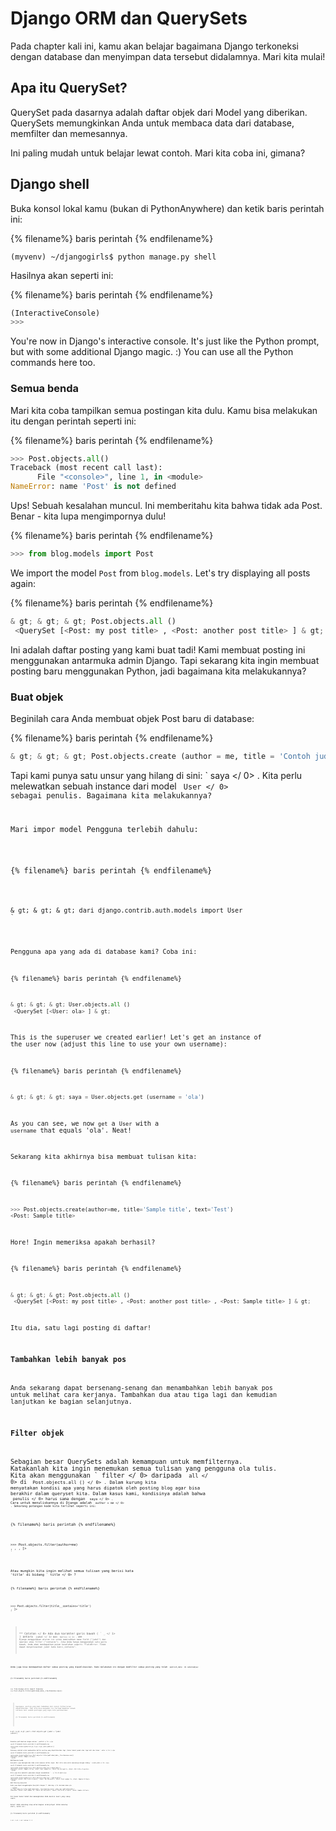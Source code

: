 # Django ORM dan QuerySets

Pada chapter kali ini, kamu akan belajar bagaimana Django terkoneksi dengan database dan menyimpan data tersebut didalamnya. Mari kita mulai!

## Apa itu QuerySet?

QuerySet pada dasarnya adalah daftar objek dari Model yang diberikan. QuerySets memungkinkan Anda untuk membaca data dari database, memfilter dan memesannya.

Ini paling mudah untuk belajar lewat contoh. Mari kita coba ini, gimana?

## Django shell

Buka konsol lokal kamu (bukan di PythonAnywhere) dan ketik baris perintah ini:

{% filename%} baris perintah {% endfilename%}

    (myvenv) ~/djangogirls$ python manage.py shell
    

Hasilnya akan seperti ini:

{% filename%} baris perintah {% endfilename%}

```python
(InteractiveConsole)
>>>
```

You're now in Django's interactive console. It's just like the Python prompt, but with some additional Django magic. :) You can use all the Python commands here too.

### Semua benda

Mari kita coba tampilkan semua postingan kita dulu. Kamu bisa melakukan itu dengan perintah seperti ini:

{% filename%} baris perintah {% endfilename%}

```python
>>> Post.objects.all()
Traceback (most recent call last):
      File "<console>", line 1, in <module>
NameError: name 'Post' is not defined
```

Ups! Sebuah kesalahan muncul. Ini memberitahu kita bahwa tidak ada Post. Benar - kita lupa mengimpornya dulu!

{% filename%} baris perintah {% endfilename%}

```python
>>> from blog.models import Post
```

We import the model `Post` from `blog.models`. Let's try displaying all posts again:

{% filename%} baris perintah {% endfilename%}

```python
& gt; & gt; & gt; Post.objects.all ()
 <QuerySet [<Post: my post title> , <Post: another post title> ] & gt;
```

Ini adalah daftar posting yang kami buat tadi! Kami membuat posting ini menggunakan antarmuka admin Django. Tapi sekarang kita ingin membuat posting baru menggunakan Python, jadi bagaimana kita melakukannya?

### Buat objek

Beginilah cara Anda membuat objek Post baru di database:

{% filename%} baris perintah {% endfilename%}

```python
& gt; & gt; & gt; Post.objects.create (author = me, title = 'Contoh judul', teks = 'Uji')
```

Tapi kami punya satu unsur yang hilang di sini: ` saya </ 0> . Kita perlu melewatkan sebuah instance dari model <code> User </ 0> sebagai penulis. Bagaimana kita melakukannya?</p>

<p>Mari impor model Pengguna terlebih dahulu:</p>

<p>{% filename%} baris perintah {% endfilename%}</p>

<pre><code class="python">& gt; & gt; & gt; dari django.contrib.auth.models import User
`</pre> 

Pengguna apa yang ada di database kami? Coba ini:

{% filename%} baris perintah {% endfilename%}

```python
& gt; & gt; & gt; User.objects.all ()
 <QuerySet [<User: ola> ] & gt;
```

This is the superuser we created earlier! Let's get an instance of the user now (adjust this line to use your own username):

{% filename%} baris perintah {% endfilename%}

```python
& gt; & gt; & gt; saya = User.objects.get (username = 'ola')
```

As you can see, we now `get` a `User` with a `username` that equals 'ola'. Neat!

Sekarang kita akhirnya bisa membuat tulisan kita:

{% filename%} baris perintah {% endfilename%}

```python
>>> Post.objects.create(author=me, title='Sample title', text='Test')
<Post: Sample title>
```

Hore! Ingin memeriksa apakah berhasil?

{% filename%} baris perintah {% endfilename%}

```python
& gt; & gt; & gt; Post.objects.all ()
 <QuerySet [<Post: my post title> , <Post: another post title> , <Post: Sample title> ] & gt;
```

Itu dia, satu lagi posting di daftar!

### Tambahkan lebih banyak pos

Anda sekarang dapat bersenang-senang dan menambahkan lebih banyak pos untuk melihat cara kerjanya. Tambahkan dua atau tiga lagi dan kemudian lanjutkan ke bagian selanjutnya.

### Filter objek

Sebagian besar QuerySets adalah kemampuan untuk memfilternya. Katakanlah kita ingin menemukan semua tulisan yang pengguna ola tulis. Kita akan menggunakan ` filter </ 0> daripada <code> all </ 0> di <code> Post.objects.all () </ 0> . Dalam kurung kita menyatakan kondisi apa yang harus dipatok oleh posting blog agar bisa berakhir dalam queryset kita. Dalam kasus kami, kondisinya adalah bahwa <code> penulis </ 0> harus sama dengan <code> saya </ 0> . Cara untuk menuliskannya di Django adalah <code> author = me </ 0> . Sekarang potongan kode kita terlihat seperti ini:</p>

<p>{% filename%} baris perintah {% endfilename%}</p>

<pre><code class="python">>>> Post.objects.filter(author=me)
<QuerySet [<Post: Sample title>, <Post: Post number 2>, <Post: My 3rd post!>, <Post: 4th title of post>]>
`</pre> 

Atau mungkin kita ingin melihat semua tulisan yang berisi kata 'title' di bidang ` title </ 0> ?</p>

<p>{% filename%} baris perintah {% endfilename%}</p>

<pre><code class="python">>>> Post.objects.filter(title__contains='title')
<QuerySet [<Post: Sample title>, <Post: 4th title of post>]>
`</pre> 

> ** Catatan </ 0> Ada dua karakter garis bawah ( ` _ </ 1> ) antara <code> judul </ 1> dan <code> berisi </ 1> . ORM Django menggunakan aturan ini untuk memisahkan nama field ("judul") dan operasi atau filter ("contains"). Jika Anda hanya menggunakan satu garis bawah, Anda akan mendapatkan pesan kesalahan seperti "FieldError: Tidak dapat menyelesaikan judul kata kunci_contains".</p>
</blockquote>

<p>Anda juga bisa mendapatkan daftar semua posting yang dipublikasikan. Kami melakukan ini dengan memfilter semua posting yang telah <code> publish_date </ 0> di sebelumnya:</p>

<p>{% filename%} baris perintah {% endfilename%}</p>

<pre><code class="python">>>> from django.utils import timezone
>>> Post.objects.filter(published_date__lte=timezone.now())
<QuerySet []>
`</pre> 
> 
> Sayangnya, posting yang kami tambahkan dari konsol Python belum dipublikasikan. Tapi kita bisa mengubah itu! Pertama dapatkan sebuah instance dari sebuah postingan yang ingin kita publikasikan:
> 
> {% filename%} baris perintah {% endfilename%}
> 
> ```python
& gt; & gt; & gt; post = Post.objects.get (judul = "judul contoh")
```

Kemudian publikasikan dengan metode ` publish </ 0> :</p>

<p>{% filename%} baris perintah {% endfilename%}</p>

<pre><code class="python">& gt; & gt; & gt; post.publish ()
`</pre> 

Sekarang cobalah untuk mendapatkan daftar posting yang dipublikasikan lagi (tekan tombol panah atas tiga kali dan tekan ` enter </ 0> ):</p>

<p>{% filename%} baris perintah {% endfilename%}</p>

<pre><code class="python">>>> Post.objects.filter(published_date__lte=timezone.now())
<QuerySet [<Post: Sample title>]>
`</pre> 

### Memesan benda

QuerySets juga memungkinkan Anda untuk memesan daftar objek. Mari kita coba untuk memesannya dengan bidang ` create_date </ 0> :</p>

<p>{% filename%} baris perintah {% endfilename%}</p>

<pre><code class="python">>>> Post.objects.order_by('created_date')
<QuerySet [<Post: Sample title>, <Post: Post number 2>, <Post: My 3rd post!>, <Post: 4th title of post>]>
`</pre> 

Kita juga bisa membalik pemesanan dengan menambahkan ` - </ 0> di awal:</p>

<p>{% filename%} baris perintah {% endfilename%}</p>

<pre><code class="python">>>> Post.objects.order_by('-created_date')
<QuerySet [<Post: 4th title of post>,  <Post: My 3rd post!>, <Post: Post number 2>, <Post: Sample title>]>
`</pre> 

### Chaining QuerySets

Anda juga dapat menggabungkan QuerySets dengan ** chaining </ 0> bersama-sama:</p> 

```python
>>> Post.objects.filter(published_date__lte=timezone.now()).order_by('published_date')
<QuerySet [<Post: Post number 2>, <Post: My 3rd post!>, <Post: 4th title of post>, <Post: Sample title>]>
```

Ini benar-benar hebat dan memungkinkan Anda menulis kueri yang cukup rumit.

Keren! Anda sekarang siap untuk bagian selanjutnya! Untuk menutup shell, ketik ini:

{% filename%} baris perintah {% endfilename%}

```python
& gt; & gt; & gt; keluar () $
```